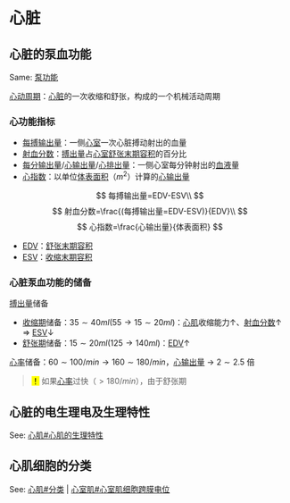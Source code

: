 # 心脏

## 心脏的泵血功能

Same: [泵功能](泵功能.md)

[心动周期](心动周期.md)：[心脏](心脏.md)的一次收缩和舒张，构成的一个机械活动周期

### 心功能指标

- [每搏输出量](每搏输出量.md)：一侧[心室](心室.md)一次心脏搏动射出的血量
- [射血分数](射血分数.md)：[搏出量](搏出量.md)占[心室](心室.md)[舒张末期容积](舒张末期容积.md)的百分比
- [每分输出量](每分输出量.md)/[心输出量](心输出量.md)/[心排出量](心排出量.md)：一侧心室每分钟射出的[血液](血液.md)量
- [心指数](心指数.md)：以单位[体表面积](体表面积.md)（$m^2$）计算的[心输出量](心输出量.md)

$$
每搏输出量=EDV-ESV\\
$$
$$
射血分数=\frac{(每搏输出量=EDV-ESV)}{EDV}\\
$$
$$
心指数=\frac{心输出量}{体表面积}
$$

- [EDV](EDV.md)：[舒张末期容积](舒张末期容积.md)
- [ESV](ESV.md)：[收缩末期容积](收缩末期容积.md)

### 心脏泵血功能的储备

[搏出量](搏出量.md)储备

- [收缩期](收缩期.md)储备：$35\sim40ml(55\rightarrow15\sim20ml)$：[心肌](心肌.md)收缩能力↑、[射血分数](射血分数.md)↑ => [ESV](ESV.md)↓
- [舒张期](舒张期.md)储备：$15\sim20ml(125\rightarrow140ml)$：[EDV](EDV.md)↑

[心率](心率.md)储备：$60\sim100/min\rightarrow160\sim180/min$，[心输出量](心输出量.md) -> $2\sim2.5$ 倍

> <mark>！</mark> 如果[心率](心率.md)过快（$>180/min$），由于舒张期

## 心脏的电生理电及生理特性

See: [心肌#心肌的生理特性](心肌.md#心肌的生理特性)

## 心肌细胞的分类

See: [心肌#分类](心肌.md#分类) | [心室肌#心室肌细胞跨膜电位](心室肌.md#心室肌细胞跨膜电位)
